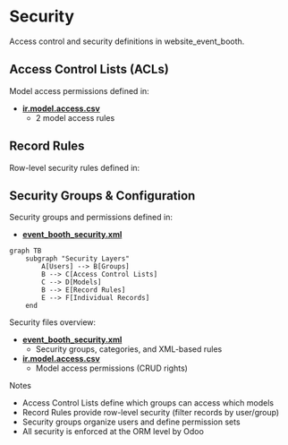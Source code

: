 # Security

Access control and security definitions in website_event_booth.

## Access Control Lists (ACLs)

Model access permissions defined in:
- **[ir.model.access.csv](../website_event_booth/security/ir.model.access.csv)**
  - 2 model access rules

## Record Rules

Row-level security rules defined in:

## Security Groups & Configuration

Security groups and permissions defined in:
- **[event_booth_security.xml](../website_event_booth/security/event_booth_security.xml)**

```mermaid
graph TB
    subgraph "Security Layers"
        A[Users] --> B[Groups]
        B --> C[Access Control Lists]
        C --> D[Models]
        B --> E[Record Rules]
        E --> F[Individual Records]
    end
```

Security files overview:
- **[event_booth_security.xml](../website_event_booth/security/event_booth_security.xml)**
  - Security groups, categories, and XML-based rules
- **[ir.model.access.csv](../website_event_booth/security/ir.model.access.csv)**
  - Model access permissions (CRUD rights)

Notes
- Access Control Lists define which groups can access which models
- Record Rules provide row-level security (filter records by user/group)
- Security groups organize users and define permission sets
- All security is enforced at the ORM level by Odoo
